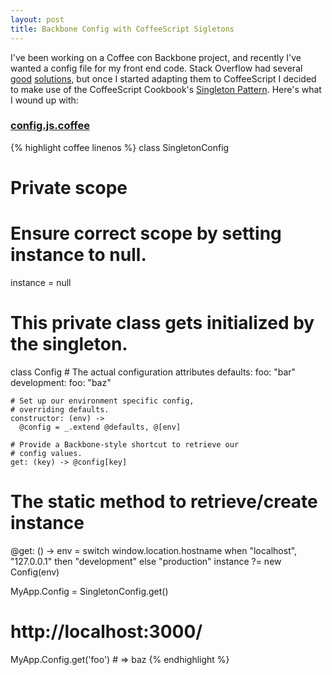 ```yaml
---
layout: post
title: Backbone Config with CoffeeScript Sigletons
---
```


I've been working on a Coffee con Backbone project, and recently I've wanted a
config file for my front end code. Stack Overflow had several
[good](http://stackoverflow.com/questions/11459745/can-we-create-environment-variables-for-backbone-applications)
[solutions](http://stackoverflow.com/questions/18464413/how-to-make-a-config-file-which-i-can-include-in-my-backbone-js-project),
but once I started adapting them to CoffeeScript I decided to make use of the
CoffeeScript Cookbook's [Singleton Pattern](http://coffeescriptcookbook.com/chapters/design_patterns/singleton).
Here's what I wound up with:

### [config.js.coffee](https://gist.github.com/michaelgruber/9338251)
{% highlight coffee linenos %}
class SingletonConfig
  # Private scope
  # Ensure correct scope by setting instance to null.
  instance = null

  # This private class gets initialized by the singleton.
  class Config
    # The actual configuration attributes
    defaults:
      foo: "bar"
    development:
      foo: "baz"

    # Set up our environment specific config,
    # overriding defaults.
    constructor: (env) ->
      @config = _.extend @defaults, @[env]

    # Provide a Backbone-style shortcut to retrieve our
    # config values.
    get: (key) -> @config[key]

  # The static method to retrieve/create instance
  @get: () ->
    env = switch window.location.hostname
      when "localhost", "127.0.0.1" then "development"
      else "production"
    instance ?= new Config(env)

MyApp.Config = SingletonConfig.get()

# http://localhost:3000/
MyApp.Config.get('foo') # => baz
{% endhighlight %}

